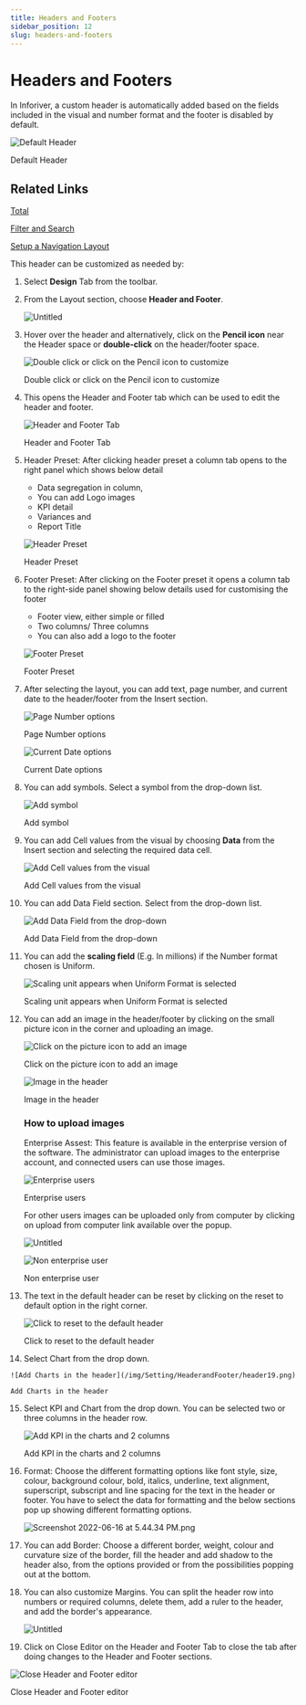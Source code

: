 ```yaml
---
title: Headers and Footers
sidebar_position: 12
slug: headers-and-footers
---
```


# Headers and Footers

In Inforiver, a custom header is automatically added based on the fields included in the visual and number format and the footer is disabled by default.

![Default Header](/img/Setting/HeaderandFooter/header1.png)

Default Header

## Related Links

[Total](/build/Total)

[Filter and Search](analyze/filter-and-search)

[Setup a Navigation Layout](/build/setup-a-navigation-layout)

This header can be customized as needed by:

1. Select **Design** Tab from the toolbar.
2. From the Layout section, choose **Header and Footer**.
    
    ![Untitled](/img/Setting/HeaderandFooter/header2.png)

3. Hover over the header and alternatively, click on the **Pencil icon** near the Header space or **double-click** on the header/footer space.
    
    ![Double click or click on the Pencil icon to customize ](/img/Setting/HeaderandFooter/header3.png)
 
    Double click or click on the Pencil icon to customize 
    
4. This opens the Header and Footer tab which can be used to edit the header and footer.
    
    ![Header and Footer Tab](/img/Setting/HeaderandFooter/header4.png)

    Header and Footer Tab
    
5. Header Preset: After clicking header preset a column tab opens to the right panel which shows below detail
    - Data segregation in column,
    - You can add Logo images
    - KPI detail
    - Variances and
    - Report Title
    
    ![Header Preset](/img/Setting/HeaderandFooter/header5.png)

    Header Preset
    
6. Footer Preset: After clicking on the Footer preset it opens a column tab to the right-side panel showing below details used for customising the footer
    - Footer view, either simple or filled
    - Two columns/ Three columns
    - You can also add a logo to the footer
    
    ![Footer Preset](/img/Setting/HeaderandFooter/header6.png)

    Footer Preset
    
7. After selecting the layout, you can add text, page number, and current date to the header/footer from the Insert section.
    
    ![Page Number options](/img/Setting/HeaderandFooter/header7.png)

    
    Page Number options
    
    ![Current Date options](/img/Setting/HeaderandFooter/header8.png)

    
    Current Date options
    
8. You can add symbols. Select a symbol from the drop-down list.
    
    ![Add symbol ](/img/Setting/HeaderandFooter/header9.png)

    
    Add symbol 
    
9. You can add Cell values from the visual by choosing **Data** from the Insert section and selecting the required data cell.
    
    ![Add Cell values from the visual](/img/Setting/HeaderandFooter/header10.png)

    Add Cell values from the visual
    
10. You can add Data Field section. Select from the drop-down list.
    
    ![Add Data Field from the drop-down](/img/Setting/HeaderandFooter/header11.png)

    
    Add Data Field from the drop-down
    
11. You can add the **scaling field** (E.g. In millions) if the Number format chosen is Uniform.
    
    ![Scaling unit appears when Uniform Format is selected](/img/Setting/HeaderandFooter/header12.png)
   
    Scaling unit appears when Uniform Format is selected
    
12. You can add an image in the header/footer by clicking on the small picture icon in the corner and uploading an image.
    
    ![Click on the picture icon to add an image](/img/Setting/HeaderandFooter/header13.png)

    
    Click on the picture icon to add an image
    
    ![Image in the header](/img/Setting/HeaderandFooter/header14.png)

    
    Image in the header
    
    ### How to upload images
    
    Enterprise Assest: This feature is available in the enterprise version of the software. The administrator can upload images to the enterprise account, and connected users can use those images. 
    
    ![Enterprise users](/img/Setting/HeaderandFooter/header15.png)

    Enterprise users
    
    For other users images can be uploaded only from computer by clicking on upload from computer link available over the popup.
    
    ![Untitled](/img/Setting/HeaderandFooter/header16.png)

    ![Non enterprise user](/img/Setting/HeaderandFooter/header17.png)

    Non enterprise user
    
13. The text in the default header can be reset by clicking on the reset to default option in the right corner.
    
    ![Click to reset to the default header](/img/Setting/HeaderandFooter/header18.png)

    
    Click to reset to the default header
    
14.  Select Chart from the drop down. 
    
    ![Add Charts in the header](/img/Setting/HeaderandFooter/header19.png)

    Add Charts in the header
    
15. Select KPI and Chart from the drop down. You can be selected two or three columns in the header row.
    
    ![Add KPI in the charts and 2 columns](/img/Setting/HeaderandFooter/header20.png)

    
    Add KPI in the charts and 2 columns
    
16. Format: Choose the different formatting options like font style, size, colour, background colour, bold, italics, underline, text alignment, superscript, subscript and line spacing for the text in the header or footer. You have to select the data for formatting and the below sections pop up showing different formatting options.
    
    ![Screenshot 2022-06-16 at 5.44.34 PM.png](/img/Setting/HeaderandFooter/header21.png)

    
17. You can add Border: Choose a different border, weight, colour and curvature size of the border, fill the header and add shadow to the header also, from the options provided or from the possibilities popping out at the bottom. 
18. You can also customize Margins. You can split the header row into numbers or required columns, delete them, add a ruler to the header, and add the border's appearance. 
    
    ![Untitled](/img/Setting/HeaderandFooter/header22.png)

19. Click on Close Editor on the Header and Footer Tab to close the tab after doing changes to the Header and Footer sections.

![Close Header and Footer editor](/img/Setting/HeaderandFooter/header23.png)

Close Header and Footer editor
